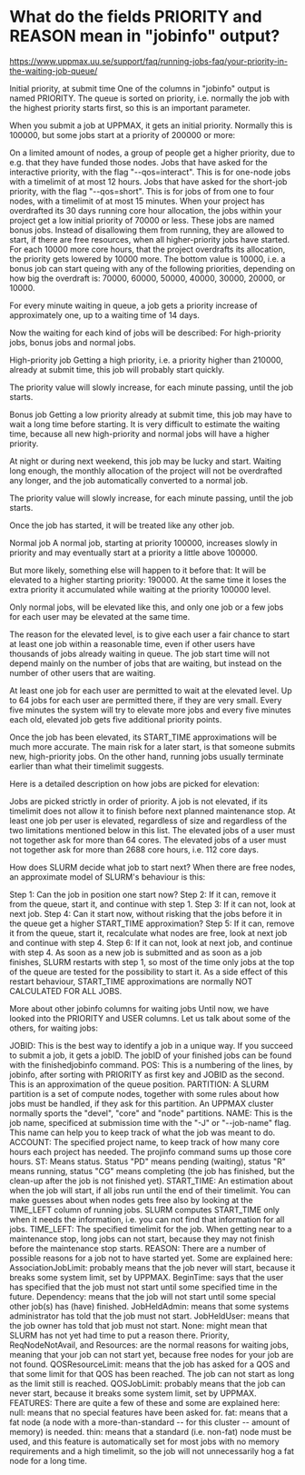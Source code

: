 # What do the fields PRIORITY and REASON mean in "jobinfo" output?
https://www.uppmax.uu.se/support/faq/running-jobs-faq/your-priority-in-the-waiting-job-queue/

Initial priority, at submit time
One of the columns in "jobinfo" output is named PRIORITY. The queue is sorted on priority, i.e. normally the job with the highest priority starts first, so this is an important parameter.

When you submit a job at UPPMAX, it gets an initial priority. Normally this is 100000, but some jobs start at a priority of 200000 or more:

On a limited amount of nodes, a group of people get a higher priority, due to e.g. that they have funded those nodes.
Jobs that have asked for the interactive priority, with the flag "--qos=interact". This is for one-node jobs with a timelimit of at most 12 hours.
Jobs that have asked for the short-job priority, with the flag "--qos=short". This is for jobs of from one to four nodes, with a timelimit of at most 15 minutes.
When your project has overdrafted its 30 days running core hour allocation, the jobs within your project get a low initial priority of 70000 or less. These jobs are named bonus jobs. Instead of disallowing them from running, they are allowed to start, if there are free resources, when all higher-priority jobs have started. For each 10000 more core hours, that the project overdrafts its allocation, the priority gets lowered by 10000 more. The bottom value is 10000, i.e. a bonus job can start queing with any of the following priorities, depending on how big the overdraft is: 70000, 60000, 50000, 40000, 30000, 20000, or 10000.

For every minute waiting in queue, a job gets a priority increase of approximately one, up to a waiting time of 14 days.

Now the waiting for each kind of jobs will be described: For high-priority jobs, bonus jobs and normal jobs.

High-priority job
Getting a high priority, i.e. a priority higher than 210000, already at submit time, this job will probably start quickly.

The priority value will slowly increase, for each minute passing, until the job starts.

Bonus job
Getting a low priority already at submit time, this job may have to wait a long time before starting. It is very difficult to estimate the waiting time, because all new high-priority and normal jobs will have a higher priority.

At night or during next weekend, this job may be lucky and start. Waiting long enough, the monthly allocation of the project will not be overdrafted any longer, and the job automatically converted to a normal job.

The priority value will slowly increase, for each minute passing, until the job starts.

Once the job has started, it will be treated like any other job.

Normal job
A normal job, starting at priority 100000, increases slowly in priority and may eventually start at a priority a little above 100000.

But more likely, something else will happen to it before that: It will be elevated to a higher starting priority: 190000. At the same time it loses the extra priority it accumulated while waiting at the priority 100000 level.

Only normal jobs, will be elevated like this, and only one job or a few jobs for each user may be elevated at the same time.

The reason for the elevated level, is to give each user a fair chance to start at least one job within a reasonable time, even if other users have thousands of jobs already waiting in queue. The job start time will not depend mainly on the number of jobs that are waiting, but instead on the number of other users that are waiting.

At least one job for each user are permitted to wait at the elevated level. Up to 64 jobs for each user are permitted there, if they are very small. Every five minutes the system will try to elevate more jobs and every five minutes each old, elevated job gets five additional priority points.

Once the job has been elevated, its START_TIME approximations will be much more accurate. The main risk for a later start, is that someone submits new, high-priority jobs. On the other hand, running jobs usually terminate earlier than what their timelimit suggests.

Here is a detailed description on how jobs are picked for elevation:

Jobs are picked strictly in order of priority.
A job is not elevated, if its timelimit does not allow it to finish before next planned maintenance stop.
At least one job per user is elevated, regardless of size and regardless of the two limitations mentioned below in this list.
The elevated jobs of a user must not together ask for more than 64 cores.
The elevated jobs of a user must not together ask for more than 2688 core hours, i.e. 112 core days.
 
How does SLURM decide what job to start next?
When there are free nodes, an approximate model of SLURM's behaviour is this:

Step 1: Can the job in position one start now?
Step 2: If it can, remove it from the queue, start it, and continue with step 1.
Step 3: If it can not, look at next job.
Step 4: Can it start now, without risking that the jobs before it in the queue get a higher START_TIME approximation?
Step 5: If it can, remove it from the queue, start it, recalculate what nodes are free, look at next job and continue with step 4.
Step 6: If it can not, look at next job, and continue with step 4.
As soon as a new job is submitted and as soon as a job finishes, SLURM restarts with step 1, so most of the time only jobs at the top of the queue are tested for the possibility to start it. As a side effect of this restart behaviour, START_TIME approximations are normally NOT CALCULATED FOR ALL JOBS.

More about other jobinfo columns for waiting jobs
Until now, we have looked into the PRIORITY and USER columns. Let us talk about some of the others, for waiting jobs:

JOBID: This is the best way to identify a job in a unique way. If you succeed to submit a job, it gets a jobID. The jobID of your finished jobs can be found with the finishedjobinfo command.
POS: This is a numbering of the lines, by jobinfo, after sorting with PRIORITY as first key and JOBID as the second. This is an approximation of the queue position.
PARTITION: A SLURM partition is a set of compute nodes, together with some rules about how jobs must be handled, if they ask for this partition. An UPPMAX cluster normally sports the "devel", "core" and "node" partitions.
NAME: This is the job name, specificed at submission time with the "-J" or "--job-name" flag. This name can help you to keep track of what the job was meant to do.
ACCOUNT: The specified project name, to keep track of how many core hours each project has needed. The projinfo command sums up those core hours.
ST: Means status. Status "PD" means pending (waiting), status "R" means running, status "CG" means completing (the job has finished, but the clean-up after the job is not finished yet).
START_TIME: An estimation about when the job will start, if all jobs run until the end of their timelimit. You can make guesses about when nodes gets free also by looking at the TIME_LEFT column of running jobs. SLURM computes START_TIME only when it needs the information, i.e. you can not find that information for all jobs.
TIME_LEFT: The specified timelimit for the job. When getting near to a maintenance stop, long jobs can not start, because they may not finish before the maintenance stop starts.
REASON: There are a number of possible reasons for a job not to have started yet. Some are explained here:
AssociationJobLimit: probably means that the job never will start, because it breaks some system limit, set by UPPMAX.
BeginTime: says that the user has specified that the job must not start until some specified time in the future.
Dependency: means that the job will not start until some special other job(s) has (have) finished.
JobHeldAdmin: means that some systems administrator has told that the job must not start.
JobHeldUser: means that the job owner has told that job must not start.
None: might mean that SLURM has not yet had time to put a reason there.
Priority, ReqNodeNotAvail, and Resources: are the normal reasons for waiting jobs, meaning that your job can not start yet, because free nodes for your job are not found.
QOSResourceLimit: means that the job has asked for a QOS and that some limit for that QOS has been reached. The job can not start as long as the limit still is reached.
QOSJobLimit: probably means that the job can never start, because it breaks some system limit, set by UPPMAX.
FEATURES: There are quite a few of these and some are explained here:
null: means that no special features have been asked for.
fat: means that a fat node (a node with a more-than-standard -- for this cluster -- amount of memory) is needed.
thin: means that a standard (i.e. non-fat) node must be used, and this feature is automatically set for most jobs with no memory requirements and a high timelimit, so the job will not unnecessarily hog a fat node for a long time.

